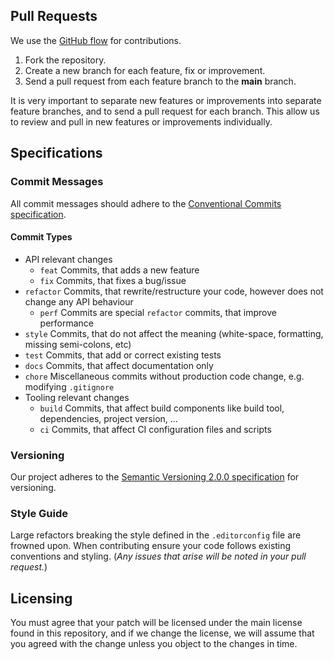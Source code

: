 ## Pull Requests

We use the [GitHub flow](https://guides.github.com/introduction/flow/) for contributions.

1. Fork the repository.
2. Create a new branch for each feature, fix or improvement.
3. Send a pull request from each feature branch to the **main** branch.

It is very important to separate new features or improvements into separate feature branches, and to send a pull request for each branch. This allow us to review and pull in new features or improvements individually.

## Specifications

### Commit Messages

All commit messages should adhere to the [Conventional Commits specification](https://conventionalcommits.org/).

#### Commit Types

- API relevant changes
    * `feat` Commits, that adds a new feature
    * `fix` Commits, that fixes a bug/issue
- `refactor` Commits, that rewrite/restructure your code, however does not change any API behaviour
    * `perf` Commits are special `refactor` commits, that improve performance
- `style` Commits, that do not affect the meaning (white-space, formatting, missing semi-colons, etc)
- `test` Commits, that add or correct existing tests
- `docs` Commits, that affect documentation only
- `chore` Miscellaneous commits without production code change, e.g. modifying `.gitignore`
- Tooling relevant changes
    * `build` Commits, that affect build components like build tool, dependencies, project version, ...
    * `ci` Commits, that affect CI configuration files and scripts

### Versioning

Our project adheres to the [Semantic Versioning 2.0.0 specification](https://semver.org/) for versioning.

### Style Guide

Large refactors breaking the style defined in the `.editorconfig` file are frowned upon. 
When contributing ensure your code follows existing conventions and styling. (*Any issues that arise will be noted in your pull request.*)

## Licensing

You must agree that your patch will be licensed under the main license found in this repository, and if we change the license, we will assume that you agreed with the change unless you object to the changes in time.